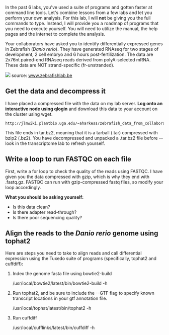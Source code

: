 In the past 6 labs, you've used a suite of programs and gotten faster at command line tools. Let's combine lessons from a few labs and let you perform your own analysis. For this lab, I will **not** be giving you the full commands to type. Instead, I will provide you a roadmap of programs that you need to execute yourself. You will need to utilize the manual, the help pages and the internet to complete the analysis. 

Your collaborators have asked you to identify differentially expressed genes in Zebrafish (_Danio rerio_). They have generated RNAseq for two stages of development, 2 cell embryo and 6 hours post-fertilization. The data are 2x76nt paired-end RNAseq reads derived from polyA-selected mRNA. These data are NOT strand-specific (fr-unstranded).

![](http://www.zebrafishlab.be/sites/default/files/styles/media_gallery_large/public/embryos-7.jpg)
source: www.zebrafishlab.be

## Get the data and decompress it

I have placed a compressed file with the data on my lab server. **Log onto an interactive node using qlogin** and download this data to your account on the cluster using wget. 

    http://jlmwiki.plantbio.uga.edu/~aharkess/zebrafish_data_from_collaborators.tar.bz2

This file ends in tar.bz2, meaning that it is a tarball (.tar) compressed with bzip2 (.bz2). You have decompressed and unpacked a .tar.bz2 file before -- look in the transcriptome lab to refresh yourself. 

## Write a loop to run FASTQC on each file

First, write a for loop to check the quality of the reads using FASTQC. I have given you the data compressed with gzip, which is why they end with .fastq.gz. FASTQC can run with gzip-compressed fastq files, so modify your loop accordingly. 

**What you should be asking yourself:**

* Is this data clean? 
* Is there adapter read-through? 
* Is there poor sequencing quality?

## Align the reads to the _Danio rerio_ genome using tophat2

Here are steps you need to take to align reads and call differential expression using the Tuxedo suite of programs (specifically, tophat2 and cuffdiff):

1. Index the genome fasta file using bowtie2-build

    /usr/local/bowtie2/latest/bin/bowtie2-build -h

2. Run tophat2, and be sure to include the --GTF flag to specify known transcript locations in your gtf annotation file.

    /usr/local/tophat/latest/bin/tophat2 -h

3. Run cuffdiff

    /usr/local/cufflinks/latest/bin/cuffdiff -h
